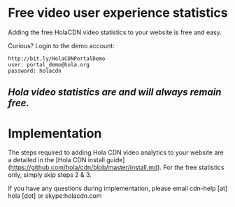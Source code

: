 # Free video user experience statistics

Adding the free HolaCDN video statistics to your website is free and easy.

Curious? Login to the demo account:

```
http://bit.ly/HolaCDNPortalDemo
user: portal_demo@hola.org
password: holacdn
```

## **_Hola video statistics are and will always remain free._**

# Implementation
The steps required to adding Hola CDN video analytics to your website are a detailed in the [Hola CDN install guide] (https://github.com/hola/cdn/blob/master/install.md). For the free statistics only, simply skip steps 2 & 3.

If you have any questions during implementation, please email cdn-help [at] hola [dot] or skype:holacdn.com
